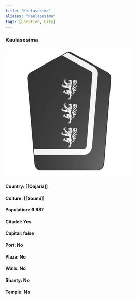 ```yaml
---
title: "Kaulasesima"
aliases: "Kaulasesima"
tags: [Location, City]
---
```

### Kaulasesima
![](attachment/ec289a4bcefcf77d430245957054e4df.svg)

#### Country: [[Qajaria]]

#### Culture: [[Soumi]]

#### Population: 6.987

#### Citadel: Yes

#### Capital: false

#### Port: No

#### Plaza: No

#### Walls: No

#### Shanty: No

#### Temple: No

